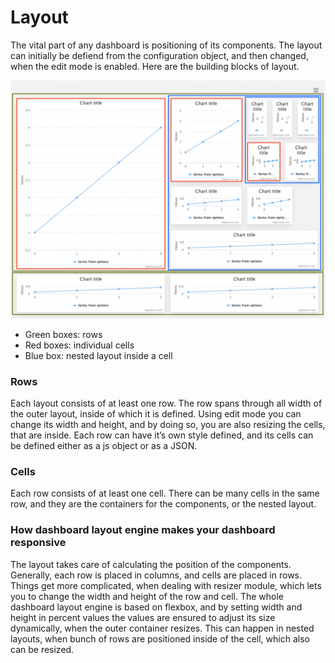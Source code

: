 Layout
===

The vital part of any dashboard is positioning of its components. The layout can initially  be defiend from the configuration object, and then changed, when the edit mode is enabled. Here are the building blocks of layout.

![layout-descripton-img.png](layout-descripton-img.png)
* Green boxes: rows
* Red boxes: individual cells
* Blue box: nested layout inside a cell

### Rows
Each layout consists of at least one row. The row spans through all width of the outer layout, inside of which it is defined. Using edit mode you can change its width and height, and by doing so, you are also resizing the cells, that are inside.
Each row can have it’s own style defined, and its cells can be defined either as a js object or as a JSON.

### Cells
Each row consists of at least one cell. There can be many cells in the same row, and they are the containers for the components, or the nested layout.

### How dashboard layout engine makes your dashboard responsive
The layout takes care of calculating the position of the components. Generally, each row is placed in columns, and cells are placed in rows. Things get more complicated, when dealing with resizer module, which lets you to change the width and height of the row and cell. The whole dashboard layout engine is based on flexbox, and by setting width and height in percent values the values are ensured to adjust its size dynamically, when the outer container resizes. This can happen in nested layouts, when bunch of rows are positioned inside of the cell, which also can be resized.